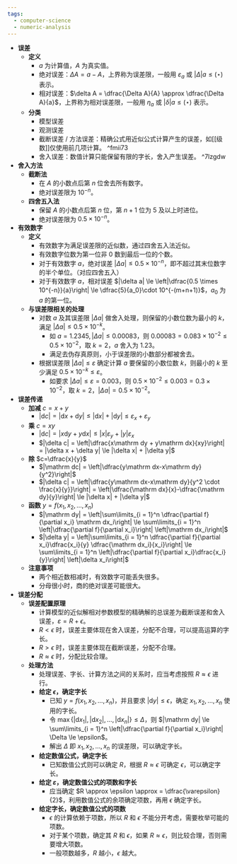 ```yaml
---
tags:
  - computer-science
  - numeric-analysis
---
```

- **误差**
	- **定义**
		- $a$ 为计算值，$A$ 为真实值。
		- 绝对误差：$\Delta A=a - A$，上界称为误差限，一般用 $\varepsilon_a$ 或 $|\Delta| a \le (\star)$ 表示。
		- 相对误差：$\delta A = \dfrac{\Delta A}{A} \approx \dfrac{\Delta A}{a}$，上界称为相对误差限，一般用 $\eta_a$ 或 $|\delta| a \le (\star)$ 表示。
	- **分类**
		- 模型误差
		- 观测误差
		- 截断误差 / 方法误差：精确公式用近似公式计算产生的误差，如[[级数]]仅使用前几项计算。 ^fmii73
		- 舍入误差：数值计算只能保留有限的字长，舍入产生误差。 ^7lzgdw
- **舍入方法**
	- **截断法**
		- 在 $A$ 的小数点后第 $n$ 位舍去所有数字。
		- 绝对误差限为 $10^{-n}$。
	- **四舍五入法**
		- 保留 $A$ 的小数点后第 $n$ 位，第 $n+1$ 位为 $5$ 及以上时进位。
		- 绝对误差限为 $0.5\times 10^{-n}$。
- **有效数字**
	- **定义**
		- 有效数字为满足误差限的近似数，通过四舍五入法近似。
		- 有效数字位数为第一位非 $0$ 数到最后一位的个数。
		- 对于有效数字 $a$，绝对误差 $|\Delta a| \le 0.5 \times 10^{-n}$，即不超过其末位数字的半个单位。（对应四舍五入）
		- 对于有效数字 $a$，相对误差 $|\delta a| \le \left|\dfrac{0.5 \times 10^{-n}}{a}\right| \le \dfrac{5}{a_0}\cdot 10^{-(m+n+1)}$，$a_0$ 为 $a$ 的第一位。
	- **与误差限相关的处理**
		- 对数 $a$ 及其误差限 $|\Delta a|$ 做舍入处理，则保留的小数位数为最小的 $k$，满足 $|\Delta a| \le 0.5\times 10^{-k}$。
			- 如 $a = 1.2345,|\Delta a| \le 0.00083$，则 $0.00083 = 0.083 \times 10^{-2} \le 0.5 \times 10^{-2}$，取 $k = 2$，$a$ 舍入为 $1.23$。
			- 满足去伪存真原则，小于误差限的小数部分都被舍去。
		- 根据误差限 $|\Delta a| \le \varepsilon$ 确定计算 $a$ 要保留的小数位数 $k$，则最小的 $k$ 至少满足 $0.5 \times 10^{-k} \le \varepsilon$。
			- 如要求 $|\Delta a| \le \varepsilon = 0.003$，则 $0.5 \times 10^{-2} \le 0.003 = 0.3 \times 10^{-2}$，取 $k = 2$，$|\Delta a| = 0.5 \times 10^{-2}$。
- **误差传递**
	- **加减** $c = x + y$
		- $|\mathrm dc| = |\mathrm dx + \mathrm dy| \le |\mathrm dx| + |\mathrm dy| \le \varepsilon_x +\varepsilon_y$
	- **乘** $c = xy$
		- $|\mathrm  dc| = |x\mathrm dy + y\mathrm dx| \le |x|\varepsilon_y + |y|\varepsilon_x$
		- $|\delta c| = \left|\dfrac{x\mathrm dy + y\mathrm dx}{xy}\right| = |\delta x + \delta y| \le |\delta x| + |\delta y|$
	- **除** $c=\dfrac{x}{y}$
		- $|\mathrm dc| = \left|\dfrac{y\mathrm dx-x\mathrm dy}{y^2}\right|$
		- $|\delta c| = \left|\dfrac{y\mathrm dx-x\mathrm dy}{y^2 \cdot \frac{x}{y}}\right| = \left|\dfrac{\mathrm dx}{x}-\dfrac{\mathrm dy}{y}\right| \le |\delta x| + |\delta y|$
	- **函数** $y=f(x_1, x_2, \dots, x_n)$
		- $|\mathrm dy| = \left|\sum\limits_{i = 1}^n \dfrac{\partial f}{\partial x_i} \mathrm dx_i\right| \le \sum\limits_{i = 1}^n \left|\dfrac{\partial f}{\partial x_i}\right| \left|\mathrm dx_i\right|$
		- $|\delta y| = \left|\sum\limits_{i = 1}^n \dfrac{\partial f}{\partial x_i}\dfrac{x_i}{y} \dfrac{\mathrm dx_i}{x_i}\right| \le \sum\limits_{i = 1}^n \left|\dfrac{\partial f}{\partial x_i}\dfrac{x_i}{y}\right| \left|\delta x_i\right|$
	- **注意事项**
		- 两个相近数相减时，有效数字可能丢失很多。
		- 分母很小时，商的绝对误差可能很大。
- **误差分配**
	- **误差配置原理**
		- 计算模型的近似解相对参数模型的精确解的总误差为截断误差和舍入误差，$\varepsilon = R + \epsilon$。
		- $R < \epsilon$ 时，误差主要体现在舍入误差，分配不合理，可以提高运算的字长。
		- $R > \epsilon$ 时，误差主要体现在截断误差，分配不合理。
		- $R \approx \epsilon$ 时，分配比较合理。
	- **处理方法**
		- 处理误差、字长、计算方法之间的关系时，应当考虑按照 $R \approx \epsilon$ 进行。
		- **给定 $\epsilon$，确定字长**
			- 已知 $y = f(x_1, x_2, \dots, x_n)$，并且要求 $|\mathrm dy| \le \epsilon$，确定 $x_1,x_2,\dots,x_n$ 使用的字长。
			- 令 $\max\{|\mathrm dx_1|,|\mathrm dx_2|,\dots,|\mathrm dx_n|\} \le \Delta$，则 $|\mathrm dy| \le \sum\limits_{i = 1}^n \left|\dfrac{\partial f}{\partial x_i}\right| \Delta \le \epsilon$。
			- 解出 $\Delta$ 即 $x_1, x_2, \dots, x_n$ 的误差限，可以确定字长。
		- **给定数值公式，确定字长**
			- 已知数值公式则可以确定 $R$，根据 $R \approx \epsilon$ 可确定 $\epsilon$，可以确定字长。
		- **给定 $\varepsilon$，确定数值公式的项数和字长**
			- 应当确定 $R \approx \epsilon \approx = \dfrac{\varepsilon}{2}$，利用数值公式的余项确定项数，再用 $\epsilon$ 确定字长。
		- **给定字长，确定数值公式的项数**
			- $\epsilon$ 的计算依赖于项数，所以 $R$ 和 $\epsilon$ 不能分开考虑，需要枚举可能的项数。
			- 对于某个项数，确定其 $R$ 和 $\epsilon$，如果 $R \approx \epsilon$，则比较合理，否则需要增大项数。
			- 一般项数越多，$R$ 越小，$\epsilon$ 越大。